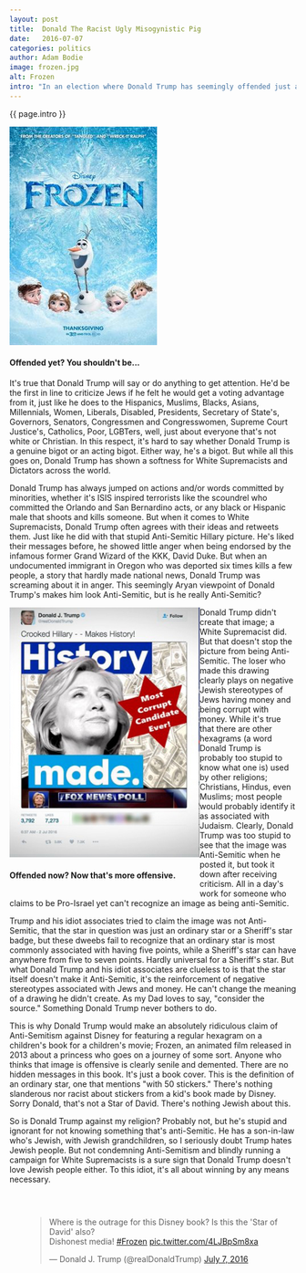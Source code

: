 ```yaml
---
layout: post
title:  Donald The Racist Ugly Misogynistic Pig
date:   2016-07-07
categories: politics
author: Adam Bodie
image: frozen.jpg
alt: Frozen
intro: "In an election where Donald Trump has seemingly offended just about everyone that's not an old white Christian, it was only inevitable that Donald Trump would be accused of Anti-Semitism.  With all the Islamophobia Donald Trump keeps spreading, it's hard to forget that the Jews have historically been hated on by the majority of non-Jews.  Recently, Donald Trump tweeted a picture of Hillary Clinton with money in the background and a Star of David symbol proclaiming  'Most Corrupt Candidate Ever.'  Trump took it down two hours later and replaced it with a circle replacing the Jewish Star.  Does this make Donald Trump Anti-Semitic or just plain stupid.  Here are my thoughts on Trump's history of Anti-Semitism."
---
```

<div class="article">
<p> {{ page.intro }}</p>
<div class="blog-pic">
		<img src="/img/frozen.jpg" data-toggle="tooltip" title="Frozen" class="image block img-responsive">
		<h4>Offended yet?  You shouldn't be...</h4>
</div>
<p>It's true that Donald Trump will say or do anything to get attention.  He'd be the first in line to criticize Jews if he felt he would get a voting advantage from it, just like he does to the Hispanics, Muslims, Blacks, Asians, Millennials, Women, Liberals, Disabled, Presidents, Secretary of State's, Governors, Senators, Congressmen and Congresswomen, Supreme Court Justice's, Catholics, Poor, LGBTers, well, just about everyone that's not white or Christian.  In this respect, it's hard to say whether Donald Trump is a genuine bigot or an acting bigot.  Either way, he's a bigot.  But while all this goes on, Donald Trump has shown a softness for White Supremacists and Dictators across the world.</p>
<p>Donald Trump has always jumped on actions and/or words committed by minorities, whether it's ISIS inspired terrorists like the scoundrel who committed the Orlando and San Bernardino acts, or any black or Hispanic male that shoots and kills someone.  But when it comes to White Supremacists, Donald Trump often agrees with their ideas and retweets them.  Just like he did with that stupid Anti-Semitic Hillary picture.  He's liked their messages before, he showed little anger when being endorsed by the infamous former Grand Wizard of the KKK, David Duke.  But when an undocumented immigrant in Oregon who was deported six times kills a few people, a story that hardly made national news, Donald Trump was screaming about it in anger.  This seemingly Aryan viewpoint of Donald Trump's makes him look Anti-Semitic, but is he really Anti-Semitic?</p>
<div class="blog-pic" style="float: left">
		<img src="/img/donald-trump-star.jpg" data-toggle="tooltip" title="Star" class="image block img-responsive">
		<h4>Offended now?  Now that's more offensive.</h4>
</div>
<p>Donald Trump didn't create that image; a White Supremacist did.  But that doesn't stop the picture from being Anti-Semitic.  The loser who made this drawing clearly plays on negative Jewish stereotypes of Jews having money and being corrupt with money.  While it's true that there are other hexagrams (a word Donald Trump is probably too stupid to know what one is) used by other religions; Christians, Hindus, even Muslims; most people would probably identify it as associated with Judaism.  Clearly, Donald Trump was too stupid to see that the image was Anti-Semitic when he posted it, but took it down after receiving criticism.  All in a day's work for someone who claims to be Pro-Israel yet can't recognize an image as being anti-Semitic.</p>
<p>Trump and his idiot associates tried to claim the image was not Anti-Semitic, that the star in question was just an ordinary star or a Sheriff's star badge, but these dweebs fail to recognize that an ordinary star is most commonly associated with having five points, while a Sheriff's star can have anywhere from five to seven points.  Hardly universal for a Sheriff's star.  But what Donald Trump and his idiot associates are clueless to is that the star itself doesn't make it Anti-Semitic, it's the reinforcement of negative stereotypes associated with Jews and money.  He can't change the meaning of a drawing he didn't create.  As my Dad loves to say, "consider the source."  Something Donald Trump never bothers to do.</p>
<div class="col-md-6">
<p>This is why Donald Trump would make an absolutely ridiculous claim of Anti-Semitism against Disney for featuring a regular hexagram on a children's book for a children's movie; Frozen, an animated film released in 2013 about a princess who goes on a journey of some sort.  Anyone who thinks that image is offensive is clearly senile and demented.  There are no hidden messages in this book.  It's just a book cover.  This is the definition of an ordinary star, one that mentions "with 50 stickers."  There's nothing slanderous nor racist about stickers from a kid's book made by Disney.  Sorry Donald, that's not a Star of David.  There's nothing Jewish about this.</p>
<p>So is Donald Trump against my religion?  Probably not, but he's stupid and ignorant for not knowing something that's anti-Semitic.  He has a son-in-law who's Jewish, with Jewish grandchildren, so I seriously doubt Trump hates Jewish people.  But not condemning Anti-Semitism and blindly running a campaign for White Supremacists is a sure sign that Donald Trump doesn't love Jewish people either.  To this idiot, it's all about winning by any means necessary.  </p>
</div>
<div class="tweet col-md-6" style="padding: 30px;">
	<blockquote class="twitter-tweet" data-lang="en"><p lang="en" dir="ltr">Where is the outrage for this Disney book? Is this the &#39;Star of David&#39; also? <br>Dishonest media! <a href="https://twitter.com/hashtag/Frozen?src=hash">#Frozen</a> <a href="https://t.co/4LJBpSm8xa">pic.twitter.com/4LJBpSm8xa</a></p>&mdash; Donald J. Trump (@realDonaldTrump) <a href="https://twitter.com/realDonaldTrump/status/750865499660091393">July 7, 2016</a></blockquote>
	<script async src="//platform.twitter.com/widgets.js" charset="utf-8"></script>
</div>
</div>


